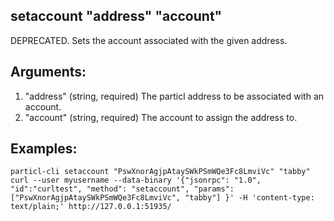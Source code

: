 ## setaccount "address" "account"

DEPRECATED. Sets the account associated with the given address.

## Arguments:
1. "address"         (string, required) The particl address to be associated with an account.
2. "account"         (string, required) The account to assign the address to.

## Examples:
`particl-cli setaccount "PswXnorAgjpAtaySWkPSmWQe3Fc8LmviVc" "tabby"`
`curl --user myusername --data-binary '{"jsonrpc": "1.0", "id":"curltest", "method": "setaccount", "params": ["PswXnorAgjpAtaySWkPSmWQe3Fc8LmviVc", "tabby"] }' -H 'content-type: text/plain;' http://127.0.0.1:51935/`
